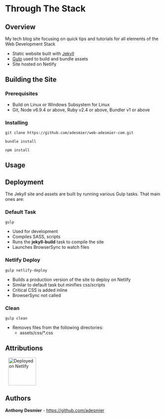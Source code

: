 Through The Stack
=================
## Overview
My tech blog site focusing on quick tips and tutorials for all elements of the Web Development Stack

* Static website built with [Jekyll](https://jekyllrb.com/)
* [Gulp](https://gulpjs.com/) used to build and bundle assets
* Site hosted on Netlify

## Building the Site
### Prerequisites
* Build on Linux or Windows Subsystem for Linux
* Git, Node v6.9.4 or above, Ruby v2.4 or above, Bundler v1 or above

### Installing
`git clone https://github.com/adesmier/web-adesmier-com.git`

`bundle install`

`npm install`

## Usage
## Deployment
The Jekyll site and assets are built by running various Gulp tasks. That main ones are:

### Default Task
`gulp`
* Used for development
* Compiles SASS, scripts
* Runs the __jekyll-build__ task to compile the site
* Launches BrowserSync to watch files

### Netlify Deploy
`gulp netlify-deploy`
* Builds a production version of the site to deploy on Netlify
* Similar to default task but minifies css/scripts
* Critical CSS is added inline
* BrowserSync not called

### Clean
`gulp clean`
* Removes files from the following directories:
  * assets/css/*.css

## Attributions
<a href="https://www.netlify.com" rel="nofollow" target="_blank"><img src="https://www.netlify.com/img/global/badges/netlify-color-bg.svg" width="90" hspace="10" alt="Deployed on Netlify" /></a>

## Authors
__Anthony Desmier__ - https://github.com/adesmier


